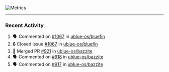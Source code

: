 ![Metrics](https://metrics.lecoq.io/KyleGospo?template=classic&base=header%2C%20activity%2C%20community%2C%20repositories%2C%20metadata&base.indepth=false&base.hireable=false&base.skip=false&config.timezone=America%2FLos_Angeles)

---
### Recent Activity
<!--START_SECTION:activity-->
1. 🗣 Commented on [#1067](https://github.com/ublue-os/bluefin/issues/1067#issuecomment-2027384310) in [ublue-os/bluefin](https://github.com/ublue-os/bluefin)
2. 🔒 Closed issue [#1067](https://github.com/ublue-os/bluefin/issues/1067) in [ublue-os/bluefin](https://github.com/ublue-os/bluefin)
3. 🎉 Merged PR [#921](https://github.com/ublue-os/bazzite/pull/921) in [ublue-os/bazzite](https://github.com/ublue-os/bazzite)
4. 🗣 Commented on [#918](https://github.com/ublue-os/bazzite/issues/918#issuecomment-2025691574) in [ublue-os/bazzite](https://github.com/ublue-os/bazzite)
5. 🗣 Commented on [#917](https://github.com/ublue-os/bazzite/pull/917#issuecomment-2020836200) in [ublue-os/bazzite](https://github.com/ublue-os/bazzite)
<!--END_SECTION:activity-->
